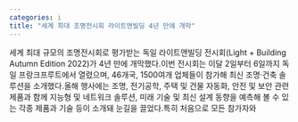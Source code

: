 ```yaml
---
categories: i
title: "세계 최대 조명전시회 라이트앤빌딩 4년 만에 개막"
---
```

세계 최대 규모의 조명전시회로 평가받는 독일 라이트앤빌딩 전시회(Light + Building Autumn Edition 2022)가 4년 만에 개막했다.이번 전시회는 이달 2일부터 6일까지 독일 프랑크프루트에서 열렸으며, 46개국, 1500여개 업체들이 참가해 최신 조명·건축 솔루션을 소개했다.올해 행사에는 조명, 전기공학, 주택 및 건물 자동화, 안전 및 보안 관련 제품과 함께 지능형 및 네트워크 솔루션, 미래 기술 및 최신 설계 동향을 예측해 볼 수 있는 각종 제품과 기술 등이 소개돼 눈길을 끌었다.특히 처음으로 모든 참가자와